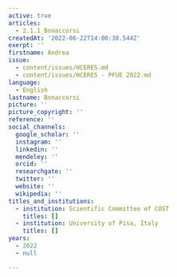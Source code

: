 ```yaml
---
active: true
articles:
  - 2.1.1_Bonaccorsi
createdAt: '2022-06-22T14:00:38.544Z'
exerpt: ''
firstname: Andrea
issue:
  - content/issues/HCERES.md
  - content/issues/HCERES - PFUE 2022.md
language:
  - English
lastname: Bonaccorsi
picture: ''
picture_copyright: ''
reference: ''
social_channels:
  google_scholar: ''
  instagram: ''
  linkedin: ''
  mendeley: ''
  orcid: ''
  researchgate: ''
  twitter: ''
  website: ''
  wikipedia: ''
titles_and_institutions:
  - institution: Scientific Committee of COST
    titles: []
  - institution: University of Pisa, Italy
    titles: []
years:
  - 2022
  - null

---
```

